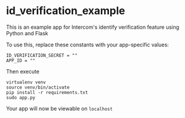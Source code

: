 # id_verification_example
This is an example app for Intercom's identify verification feature using Python and Flask

To use this, replace these constants with your app-specific values:

```
ID_VERIFICATION_SECRET = ""
APP_ID = ""
```

Then execute

```
virtualenv venv
source venv/bin/activate
pip install -r requirements.txt
sudo app.py
```
Your app will now be viewable on `localhost`
